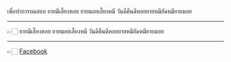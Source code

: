 เพื่อทำการทดสอบ
ยายมีเลี้ยงหอย ยายมอยเลี้ยงหมี วันดีคืนดีหอยยายหมีกัดหมียายมอย
- - -
👉🏻 ยายมีเลี้ยงหอย ยายมอยเลี้ยงหมี วันดีคืนดีหอยยายหมีกัดหมียายมอย
- - -
👉🏻 [Facebook](https://www.w3schools.com/html/default.asp)
